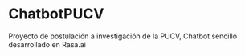 # ChatbotPUCV
Proyecto de postulación a investigación de la PUCV, Chatbot sencillo desarrollado en Rasa.ai
